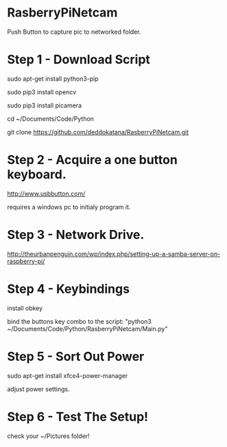 # RasberryPiNetcam
Push Button to capture pic to networked folder.

# Step 1 - Download Script

sudo apt-get install python3-pip

sudo pip3 install opencv

sudo pip3 install picamera

cd ~/Documents/Code/Python

git clone https://github.com/deddokatana/RasberryPiNetcam.git

# Step 2 - Acquire a one button keyboard.

http://www.usbbutton.com/

requires a windows pc to initialy program it.

# Step 3 - Network Drive.

http://theurbanpenguin.com/wp/index.php/setting-up-a-samba-server-on-raspberry-pi/

# Step 4 - Keybindings

install obkey

bind the buttons key combo to the script: "python3 ~/Documents/Code/Python/RasberryPiNetcam/Main.py"

# Step 5 - Sort Out Power

sudo apt-get install xfce4-power-manager

adjust power settings.

# Step 6 - Test The Setup!
 
 check your ~/Pictures folder!
